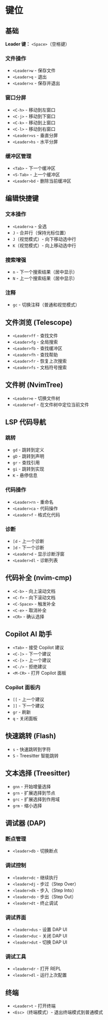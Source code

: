 # 键位

## 基础

**Leader 键：** `<Space>`（空格键）

### 文件操作

- `<Leader>w` - 保存文件
- `<Leader>q` - 退出
- `<Leader>x` - 保存并退出

### 窗口分屏

- `<C-h>` - 移动到左窗口
- `<C-j>` - 移动到下窗口
- `<C-k>` - 移动到上窗口
- `<C-l>` - 移动到右窗口
- `<Leader>vs` - 垂直分屏
- `<Leader>hs` - 水平分屏

### 缓冲区管理

- `<Tab>` - 下一个缓冲区
- `<S-Tab>` - 上一个缓冲区
- `<Leader>bd` - 删除当前缓冲区

## 编辑快捷键

### 文本操作

- `<Leader>a` - 全选
- `J` - 合并行（保持光标位置）
- `J`（视觉模式）- 向下移动选中行
- `K`（视觉模式）- 向上移动选中行

### 搜索增强

- `n` - 下一个搜索结果（居中显示）
- `N` - 上一个搜索结果（居中显示）

### 注释

- `gc` - 切换注释（普通和视觉模式）

## 文件浏览 (Telescope)

- `<Leader>ff` - 查找文件
- `<Leader>fg` - 全局搜索
- `<Leader>fb` - 查找缓冲区
- `<Leader>fh` - 查找帮助
- `<Leader>fr` - 恢复上次搜索
- `<Leader>fs` - 文档符号搜索

## 文件树 (NvimTree)

- `<Leader>e` - 切换文件树
- `<Leader>ef` - 在文件树中定位当前文件

## LSP 代码导航

### 跳转

- `gd` - 跳转到定义
- `gD` - 跳转到声明
- `gr` - 查找引用
- `gi` - 跳转到实现
- `K` - 悬停信息

### 代码操作

- `<Leader>rn` - 重命名
- `<Leader>ca` - 代码操作
- `<Leader>f` - 格式化代码

### 诊断

- `[d` - 上一个诊断
- `]d` - 下一个诊断
- `<Leader>d` - 显示诊断浮窗
- `<Leader>dl` - 诊断列表

## 代码补全 (nvim-cmp)

- `<C-b>` - 向上滚动文档
- `<C-f>` - 向下滚动文档
- `<C-Space>` - 触发补全
- `<C-e>` - 取消补全
- `<CR>` - 确认选择

## Copilot AI 助手

- `<Tab>` - 接受 Copilot 建议
- `<C-]>` - 下一个建议
- `<C-[>` - 上一个建议
- `<C-/>` - 拒绝建议
- `<M-CR>` - 打开 Copilot 面板

### Copilot 面板内

- `[[` - 上一个建议
- `]]` - 下一个建议
- `gr` - 刷新
- `q` - 关闭面板

## 快速跳转 (Flash)

- `s` - 快速跳转到字符
- `S` - Treesitter 智能跳转

## 文本选择 (Treesitter)

- `gnn` - 开始增量选择
- `grn` - 扩展选择到节点
- `grc` - 扩展选择到作用域
- `grm` - 缩小选择

## 调试器 (DAP)

### 断点管理

- `<leader>db` - 切换断点

### 调试控制

- `<leader>dc` - 继续执行
- `<leader>dj` - 步过（Step Over）
- `<leader>dk` - 步入（Step Into）
- `<leader>do` - 步出（Step Out）
- `<leader>dt` - 终止调试

### 调试界面

- `<leader>dus` - 设置 DAP UI
- `<leader>duc` - 关闭 DAP UI
- `<leader>dut` - 切换 DAP UI

### 调试工具

- `<leader>dr` - 打开 REPL
- `<leader>dl` - 运行上次配置

## 终端

- `<Leader>t` - 打开终端
- `<Esc>`（终端模式）- 退出终端模式到普通模式
